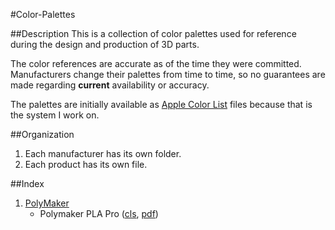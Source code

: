 #Color-Palettes

##Description
This is a collection of color palettes used for reference during the design and production of 3D parts.

The color references are accurate as of the time they were committed.  Manufacturers change their palettes from time to time, so no guarantees are made regarding **current** availability or accuracy.

The palettes are initially available as [Apple Color List](https://developer.apple.com/library/archive/documentation/Cocoa/Conceptual/DrawColor/Concepts/AboutColorLists.html) files because that is the system I work on. 

##Organization
1. Each manufacturer has its own folder.
2. Each product has its own file.

##Index
1. [PolyMaker](polymaker)
	- Polymaker PLA Pro ([cls](polymaker/Polymaker%20PLA%20Pro.clr), [pdf]([polymaker/Polymaker%20PLA%20Pro.pdf))
